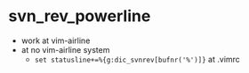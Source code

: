 # svn_rev_powerline

* work at vim-airline
* at no vim-airline system
  * `set statusline+=%{g:dic_svnrev[bufnr('%')]}` at .vimrc
